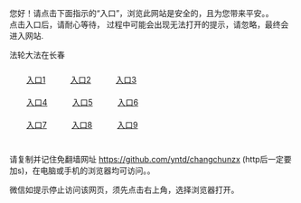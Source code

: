 您好！请点击下面指示的“入口”，浏览此网站是安全的，且为您带来平安。。 <br/>
点击入口后，请耐心等待， 过程中可能会出现无法打开的提示，请忽略，最终会进入网站. </br>

法轮大法在长春<br/>
<div style="padding:10px"><a style="margin:20px" target="_blank" href="https://d6d1ckp3kknk6.cloudfront.net/2Qpsp?jcmvxtf" id="ccLink1" rel="nofollow">入口1</a> <a target="_blank" style="margin:20px" href="https://d1pqlhrz885h52.cloudfront.net/2Qpsp?ssaizeju" id="ccLink2" rel="nofollow">入口2</a> <a style="margin:20px" target="_blank" href="https://d2yd28fuv63wkc.cloudfront.net/2Qpsp?lczbm" id="ccLink3" rel="nofollow">入口3</a></div>

<div style="padding:10px" ><a style="margin:20px" target="_blank" href="https://d6d1ckp3kknk6.cloudfront.net/2Qpsp?jcmvxtf" id="ccLink4" rel="nofollow">入口4</a> <a style="margin:20px" href="https://d1pqlhrz885h52.cloudfront.net/2Qpsp?ssaizeju" target="_blank" id="ccLink5" rel="nofollow">入口5</a> <a style="margin:20px" href="https://d2yd28fuv63wkc.cloudfront.net/2Qpsp?lczbm" target="_blank" id="ccLink6" rel="nofollow">入口6</a></div>

<div style="padding:10px"><a style="margin:20px" target="_blank" href="https://d6d1ckp3kknk6.cloudfront.net/2Qpsp?jcmvxtf" id="ccLink7" rel="nofollow">入口7</a> <a style="margin:20px" href="https://d1pqlhrz885h52.cloudfront.net/2Qpsp?ssaizeju" target="_blank" id="ccLink8" rel="nofollow">入口8</a> <a style="margin:20px" target="_blank" href="https://d2yd28fuv63wkc.cloudfront.net/2Qpsp?lczbm" id="ccLink9" rel="nofollow">入口9</a></div>

<br/>



请复制并记住免翻墙网址 https://github.com/yntd/changchunzx (http后一定要加s)，在电脑或手机的浏览器均可访问。。<br/>

微信如提示停止访问该网页，须先点击右上角，选择浏览器打开。
